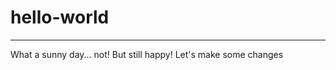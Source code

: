 # hello-world
--------------------
What a sunny day... not! But still happy!
Let's make some changes
